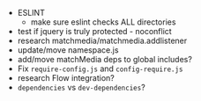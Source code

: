 - ESLINT
    - make sure eslint checks ALL directories
- test if jquery is truly protected - noconflict
- research matchmedia/matchmedia.addlistener
- update/move namespace.js
- add/move matchMedia deps to global includes?
- Fix `require-config.js` and `config-require.js`
- research Flow integration?
- `dependencies` vs `dev-dependencies`?